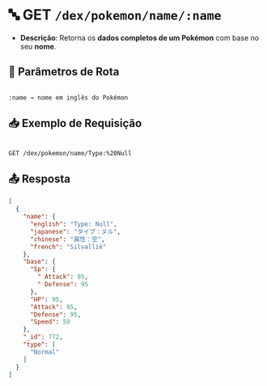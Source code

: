 # 🔤 GET `/dex/pokemon/name/:name`

- **Descrição**: Retorna os **dados completos de um Pokémon** com base no seu **nome**.

## 📌 Parâmetros de Rota
```

:name → nome em inglês do Pokémon

```

## 📥 Exemplo de Requisição
```

GET /dex/pokemon/name/Type:%20Null

```

## 📤 Resposta
```json
[
  {
    "name": {
      "english": "Type: Null",
      "japanese": "タイプ：ヌル",
      "chinese": "属性：空",
      "french": "Silvallié"
    },
    "base": {
      "Sp": {
        " Attack": 95,
        " Defense": 95
      },
      "HP": 95,
      "Attack": 95,
      "Defense": 95,
      "Speed": 59
    },
    "_id": 772,
    "type": [
      "Normal"
    ]
  }
]
```